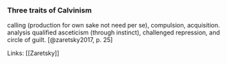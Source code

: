 ### Three traits of Calvinism

calling (production for own sake not need per se), compulsion, acquisition. analysis qualified asceticism (through instinct), challenged repression, and circle of guilt. [@zaretsky2017, p. 25]

Links: [[Zaretsky]]